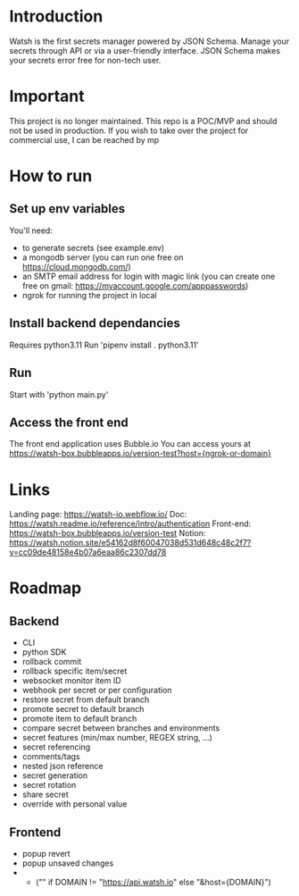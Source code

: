 
# Introduction
Watsh is the first secrets manager powered by JSON Schema.
Manage your secrets through API or via a user-friendly interface.
JSON Schema makes your secrets error free for non-tech user.


# Important
This project is no longer maintained. This repo is a POC/MVP and should not be used in production.
If you wish to take over the project for commercial use, I can be reached by mp

# How to run
## Set up env variables
You'll need:
- to generate secrets (see example.env)
- a mongodb server (you can run one free on https://cloud.mongodb.com/)
- an SMTP email address for login with magic link (you can create one free on gmail: https://myaccount.google.com/apppasswords)
- ngrok for running the project in local


## Install backend dependancies
Requires python3.11
Run 'pipenv install . python3.11'

## Run
Start with 'python main.py'

## Access the front end
The front end application uses Bubble.io
You can access yours at https://watsh-box.bubbleapps.io/version-test?host={ngrok-or-domain}


# Links
Landing page: https://watsh-io.webflow.io/
Doc: https://watsh.readme.io/reference/intro/authentication
Front-end: https://watsh-box.bubbleapps.io/version-test
Notion: https://watsh.notion.site/e54162d8f60047038d531d648c48c2f7?v=cc09de48158e4b07a6eaa86c2307dd78


# Roadmap
## Backend
- CLI
- python SDK
- rollback commit 
- rollback specific item/secret
- websocket monitor item ID
- webhook per secret or per configuration
- restore secret from default branch
- promote secret to default branch
- promote item to default branch
- compare secret between branches and environments
- secret features (min/max number, REGEX string, ...)
- secret referencing
- comments/tags
- nested json reference
- secret generation
- secret rotation
- share secret
- override with personal value

## Frontend
- popup revert
- popup unsaved changes
- + ("" if DOMAIN != "https://api.watsh.io" else "&host={DOMAIN}")